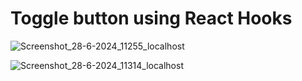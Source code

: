 # Toggle button using React Hooks

![Screenshot_28-6-2024_11255_localhost](https://github.com/Raveenaross/togglebtn/assets/166907857/935246f0-d34a-4aad-ba05-07dae617e389)

![Screenshot_28-6-2024_11314_localhost](https://github.com/Raveenaross/togglebtn/assets/166907857/dbff8f68-5f54-4c79-a6e4-4a3241b19c18)




